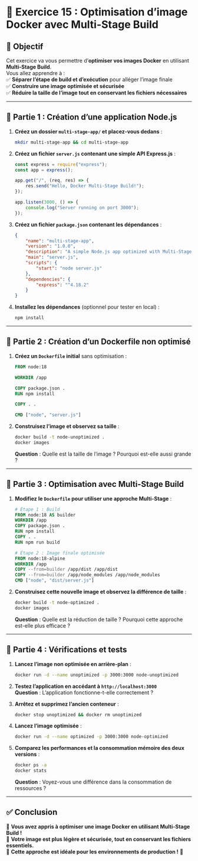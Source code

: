 # **📝 Exercice 15 : Optimisation d’image Docker avec Multi-Stage Build**

## **📌 Objectif**
Cet exercice va vous permettre d’**optimiser vos images Docker** en utilisant **Multi-Stage Build**.  
Vous allez apprendre à :  
✅ **Séparer l’étape de build et d’exécution** pour alléger l’image finale  
✅ **Construire une image optimisée et sécurisée**  
✅ **Réduire la taille de l’image tout en conservant les fichiers nécessaires**  

---

## **🎯 Partie 1 : Création d’une application Node.js**
1. **Créez un dossier `multi-stage-app/` et placez-vous dedans** :
   ```sh
   mkdir multi-stage-app && cd multi-stage-app
   ```
2. **Créez un fichier `server.js` contenant une simple API Express.js** :
   ```javascript
   const express = require("express");
   const app = express();

   app.get("/", (req, res) => {
       res.send("Hello, Docker Multi-Stage Build!");
   });

   app.listen(3000, () => {
       console.log("Server running on port 3000");
   });
   ```
3. **Créez un fichier `package.json` contenant les dépendances** :
   ```json
   {
       "name": "multi-stage-app",
       "version": "1.0.0",
       "description": "A simple Node.js app optimized with Multi-Stage Build",
       "main": "server.js",
       "scripts": {
           "start": "node server.js"
       },
       "dependencies": {
           "express": "^4.18.2"
       }
   }
   ```

4. **Installez les dépendances** (optionnel pour tester en local) :
   ```sh
   npm install
   ```

---

## **🎯 Partie 2 : Création d’un Dockerfile non optimisé**
1. **Créez un `Dockerfile` initial** sans optimisation :  
   ```dockerfile
   FROM node:18

   WORKDIR /app

   COPY package.json .
   RUN npm install

   COPY . .

   CMD ["node", "server.js"]
   ```

2. **Construisez l’image et observez sa taille** :  
   ```sh
   docker build -t node-unoptimized .
   docker images
   ```  
   **Question** : Quelle est la taille de l’image ? Pourquoi est-elle aussi grande ?

---

## **🎯 Partie 3 : Optimisation avec Multi-Stage Build**
1. **Modifiez le `Dockerfile` pour utiliser une approche Multi-Stage** :  
   ```dockerfile
   # Étape 1 : Build
   FROM node:18 AS builder
   WORKDIR /app
   COPY package.json .
   RUN npm install
   COPY . .
   RUN npm run build

   # Étape 2 : Image finale optimisée
   FROM node:18-alpine
   WORKDIR /app
   COPY --from=builder /app/dist /app/dist
   COPY --from=builder /app/node_modules /app/node_modules
   CMD ["node", "dist/server.js"]
   ```

2. **Construisez cette nouvelle image et observez la différence de taille** :  
   ```sh
   docker build -t node-optimized .
   docker images
   ```  
   **Question** : Quelle est la réduction de taille ? Pourquoi cette approche est-elle plus efficace ?

---

## **🎯 Partie 4 : Vérifications et tests**
1. **Lancez l’image non optimisée en arrière-plan** :  
   ```sh
   docker run -d --name unoptimized -p 3000:3000 node-unoptimized
   ```

2. **Testez l’application en accédant à `http://localhost:3000`**  
   **Question** : L’application fonctionne-t-elle correctement ?

3. **Arrêtez et supprimez l’ancien conteneur** :  
   ```sh
   docker stop unoptimized && docker rm unoptimized
   ```

4. **Lancez l’image optimisée** :  
   ```sh
   docker run -d --name optimized -p 3000:3000 node-optimized
   ```

5. **Comparez les performances et la consommation mémoire des deux versions** :  
   ```sh
   docker ps -a
   docker stats
   ```  
   **Question** : Voyez-vous une différence dans la consommation de ressources ?

---

## **✅ Conclusion**
🎯 **Vous avez appris à optimiser une image Docker en utilisant Multi-Stage Build !**  
🎯 **Votre image est plus légère et sécurisée, tout en conservant les fichiers essentiels.**  
🎯 **Cette approche est idéale pour les environnements de production !** 🚀  


